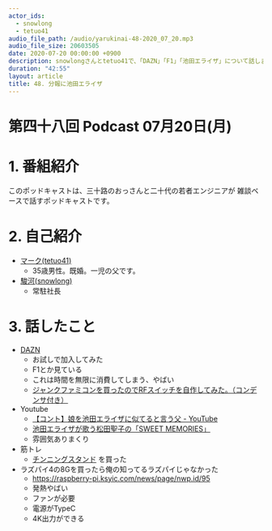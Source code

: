 ```yaml
---
actor_ids:
  - snowlong
  - tetuo41
audio_file_path: /audio/yarukinai-48-2020_07_20.mp3
audio_file_size: 20603505
date: 2020-07-20 00:00:00 +0900
description: snowlongさんとtetuo41で、「DAZN」「F1」「池田エライザ」について話しました。
duration: "42:55"
layout: article
title: 48. 分報に池田エライザ
---
```


# 第四十八回 Podcast 07月20日(月)

# 1. 番組紹介
  このポッドキャストは、三十路のおっさんと二十代の若者エンジニアが
  雑談ベースで話すポッドキャストです。

# 2. 自己紹介
- [マーク(tetuo41)](https://twitter.com/tetuo41)
  - 35歳男性。既婚。一児の父です。
- [駿河(snowlong)](https://twitter.com/_snowlong)
  - 常駐社長

# 3. 話したこと
- [DAZN](https://www.dazn.com/ja-JP/home)
  - お試しで加入してみた
  - F1とか見ている
  - これは時間を無限に消費してしまう、やばい
  - [ジャンクファミコンを買ったのでRFスイッチを自作してみた。（コンデンサ付き）](https://naokit.info/2018/11/14/%E3%82%B8%E3%83%A3%E3%83%B3%E3%82%AF%E3%83%95%E3%82%A1%E3%83%9F%E3%82%B3%E3%83%B3%E3%82%92%E8%B2%B7%E3%81%A3%E3%81%9F%E3%81%AE%E3%81%A7rf%E3%82%B9%E3%82%A4%E3%83%83%E3%83%81%E3%82%92%E8%87%AA%E4%BD%9C/)
- Youtube
  - [【コント】娘を池田エライザに似てると言う父 - YouTube](https://www.youtube.com/watch?v=PoZ2UUjW5Gs)
  - [池田エライザが歌う松田聖子の「SWEET MEMORIES」](https://www.youtube.com/watch?v=k0PvLpsk-3I)
  - 雰囲気ありまくり
- 筋トレ
  - [チンニングスタンド](https://amzn.to/38UbZrX) を買った
- ラズパイ4の8Gを買ったら俺の知ってるラズパイじゃなかった
  - https://raspberry-pi.ksyic.com/news/page/nwp.id/95
  - 発熱やばい
  - ファンが必要
  - 電源がTypeC
  - 4K出力ができる
